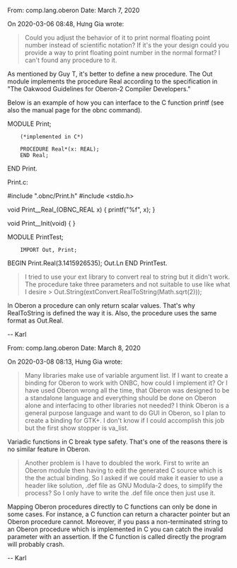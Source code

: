 From: comp.lang.oberon
Date: March 7, 2020

On 2020-03-06 08:48, Hưng Gia wrote:
> Could you adjust the behavior of it to print normal floating point
> number instead of scientific notation? If it's the your design could
> you provide a way to print floating point number in the normal
> format? I can't found any procedure to it.

As mentioned by Guy T, it's better to define a new procedure. The Out
module implements the procedure Real according to the specification in
"The Oakwood Guidelines for Oberon-2 Compiler Developers."

Below is an example of how you can interface to the C function printf
(see also the manual page for the obnc command).

MODULE Print;

        (*implemented in C*)

        PROCEDURE Real*(x: REAL);
        END Real;

END Print.


Print.c:

#include ".obnc/Print.h"
#include <stdio.h>

void Print__Real_(OBNC_REAL x)
{
        printf("%f", x);
}


void Print__Init(void)
{
}


MODULE PrintTest;

        IMPORT Out, Print;

BEGIN
        Print.Real(3.1415926535);
        Out.Ln
END PrintTest.

> I tried to use your ext library to convert real to string but it
> didn't work. The procedure take three parameters and not suitable to
> use like what I desire >
> Out.String(extConvert.RealToString(Math.sqrt(2)));

In Oberon a procedure can only return scalar values. That's why
RealToString is defined the way it is. Also, the procedure uses the same
format as Out.Real.


-- Karl


From: comp.lang.oberon
Date: March 8, 2020

On 2020-03-08 08:13, Hưng Gia wrote:
> Many libraries make use of variable argument list. If I want to
> create a binding for Oberon to work with ONBC, how could I implement
> it? Or I have used Oberon wrong all the time, that Oberon was
> designed to be a standalone language and everything should be done on
> Oberon alone and interfacing to other libraries not needed? I think
> Oberon is a general purpose language and want to do GUI in Oberon, so
> I plan to create a binding for GTK+. I don't know if I could
> accomplish this job but the first show stopper is va_list.

Variadic functions in C break type safety. That's one of the reasons
there is no similar feature in Oberon.

> Another problem is I have to doubled the work. First to write an
> Oberon module then having to edit the generated C source which is the
> the actual binding. So I asked if we could make it easier to use a
> header like solution, .def file as GNU Modula-2 does, to simplify
> the process? So I only have to write the .def file once then just
> use it.

Mapping Oberon procedures directly to C functions can only be done in
some cases. For instance, a C function can return a character pointer
but an Oberon procedure cannot. Moreover, if you pass a non-terminated
string to an Oberon procedure which is implemented in C you can catch
the invalid parameter with an assertion. If the C function is called
directly the program will probably crash.


-- Karl

